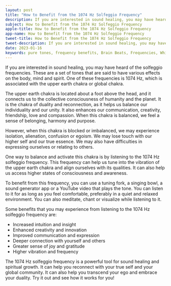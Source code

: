 ```yaml
---
layout: post
title: "How to Benefit from the 1074 Hz Solfeggio Frequency"
description: If you are interested in sound healing, you may have heard of the solfeggio frequencies. These are a set of tones that are said to have various effects on the body, mind and spirit. One of these frequencies is 1074 Hz, which is associated with the upper earth chakra or global chakra.
subject: How to Benefit from the 1074 Hz Solfeggio Frequency
apple-title: How to Benefit from the 1074 Hz Solfeggio Frequency
app-name: How to Benefit from the 1074 Hz Solfeggio Frequency
tweet-title: How to Benefit from the 1074 Hz Solfeggio Frequency
tweet-description: If you are interested in sound healing, you may have heard of the solfeggio frequencies. These are a set of tones that are said to have various effects on the body, mind and spirit. One of these frequencies is 1074 Hz, which is associated with the upper earth chakra or global chakra.
date: 2023-01-16
keywords: pure tones, frequency benefits, Brain Beats, Frequencies, White noise, Brain wave entrainment, sound therapy, binaural beats youtube, global chakra, upper earth chakra, 1074 Hz
---
```



If you are interested in sound healing, you may have heard of the solfeggio frequencies. These are a set of tones that are said to have various effects on the body, mind and spirit. One of these frequencies is 1074 Hz, which is associated with the upper earth chakra or global chakra.

The upper earth chakra is located about a foot above the head, and it connects us to the collective consciousness of humanity and the planet. It is the chakra of duality and reconnection, as it helps us balance our individuality and our unity. It also enhances our communication, creativity, friendship, love and compassion. When this chakra is balanced, we feel a sense of belonging, harmony and purpose.

However, when this chakra is blocked or imbalanced, we may experience isolation, alienation, confusion or egoism. We may lose touch with our higher self and our true essence. We may also have difficulties in expressing ourselves or relating to others.

One way to balance and activate this chakra is by listening to the 1074 Hz solfeggio frequency. This frequency can help us tune into the vibration of the upper earth chakra and align ourselves with its qualities. It can also help us access higher states of consciousness and awareness.

To benefit from this frequency, you can use a tuning fork, a singing bowl, a sound generator app or a YouTube video that plays the tone. You can listen to it for as long as you feel comfortable, preferably in a quiet and relaxed environment. You can also meditate, chant or visualize while listening to it.

Some benefits that you may experience from listening to the 1074 Hz solfeggio frequency are:

- Increased intuition and insight
- Enhanced creativity and innovation
- Improved communication and expression
- Deeper connection with yourself and others
- Greater sense of joy and gratitude
- Higher vibration and frequency

The 1074 Hz solfeggio frequency is a powerful tool for sound healing and spiritual growth. It can help you reconnect with your true self and your global community. It can also help you transcend your ego and embrace your duality. Try it out and see how it works for you!